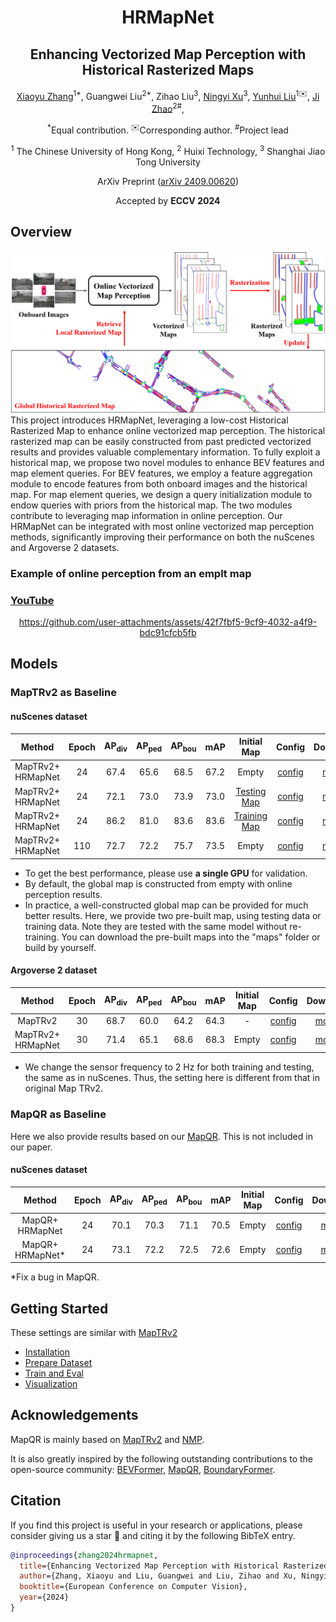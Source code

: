 <div align="center">
<h1>HRMapNet</h1>
<h2>Enhancing Vectorized Map Perception with Historical Rasterized Maps</h2>

[Xiaoyu Zhang](https://fishmarch.github.io/)<sup>1*</sup>, 
Guangwei Liu<sup>2*</sup>,
Zihao Liu<sup>3</sup>, 
[Ningyi Xu](http://www.qingyuan.sjtu.edu.cn/a/xu-ning-yi-1.html)<sup>3</sup>,
[Yunhui Liu](https://www4.mae.cuhk.edu.hk/peoples/liu-yun-hui/)<sup>1</sup><sup>:envelope:</sup>,
[Ji Zhao](https://sites.google.com/site/drjizhao/)<sup>2#</sup>,

<sup>*</sup>Equal contribution. <sup>:envelope:</sup>Corresponding author. <sup>#</sup>Project lead

<sup>1</sup> The Chinese University of Hong Kong, 
<sup>2</sup> Huixi Technology,
<sup>3</sup> Shanghai Jiao Tong University

ArXiv Preprint ([arXiv 2409.00620](https://arxiv.org/abs/2409.00620))

Accepted by **ECCV 2024**

</div>

## Overview
![pipeline](assets/teaser.png "pipeline")
This project introduces HRMapNet, leveraging a low-cost Historical Rasterized Map to enhance online vectorized map perception.
The historical rasterized map can be easily constructed from past predicted vectorized results and provides valuable complementary information.
To fully exploit a historical map, we propose two novel modules to enhance BEV features and map element queries.
For BEV features, we employ a feature aggregation module to encode features from both onboard images and the historical map. 
For map element queries, we design a query initialization module to endow queries with priors from the historical map.
The two modules contribute to leveraging map information in online perception.
Our HRMapNet can be integrated with most online vectorized map perception methods, significantly improving their performance on both the nuScenes and Argoverse 2 datasets.

### Example of online perception from an emplt map

### [YouTube](https://youtu.be/c-g5sIFSFBw)
<div align="center">
  
https://github.com/user-attachments/assets/42f7fbf5-9cf9-4032-a4f9-bdc91cfcb5fb

</div>

## Models
### MapTRv2 as Baseline
#### nuScenes dataset
|            Method            | Epoch | AP<sub>div</sub> | AP<sub>ped</sub> | AP<sub>bou</sub> | mAP  |            Initial Map            |                                 Config                                 |                                                                   Download                                                                   |
|:----------------------------:|:-----:|:----------------:|:----------------:|:----------------:|:----:|:---------------------------------:|:----------------------------------------------------------------------:|:--------------------------------------------------------------------------------------------------------------------------------------------:|
|    MapTRv2+<br/>HRMapNet     |  24   |       67.4       |       65.6       |       68.5       | 67.2 |               Empty               | [config](projects/configs/hrmapnet/hrmapnet_maptrv2_nusc_r50_24ep.py)  | [model](https://mycuhk-my.sharepoint.com/:u:/g/personal/1155168294_link_cuhk_edu_hk/EfE0RYUsZw1EuDS1xUxxYC0BPIBi0iOg_OEC-5UF2Ie-Ow?e=XeUdJp) |
|    MapTRv2+<br/>HRMapNet     |  24   |       72.1       |       73.0       |       73.9       | 73.0 |  [Testing Map](https://mycuhk-my.sharepoint.com/:u:/g/personal/1155168294_link_cuhk_edu_hk/ERIbHBFo-Z1LpCpPWOuzeZABdxVRnRozWSFWwfVLq-2ICA?e=dfsZIH)  | [config](projects/configs/hrmapnet/hrmapnet_maptrv2_nusc_r50_24ep.py)  | [model](https://mycuhk-my.sharepoint.com/:u:/g/personal/1155168294_link_cuhk_edu_hk/EfE0RYUsZw1EuDS1xUxxYC0BPIBi0iOg_OEC-5UF2Ie-Ow?e=XeUdJp) |
|    MapTRv2+<br/>HRMapNet     |  24   |       86.2       |       81.0       |       83.6       | 83.6 | [Training Map](https://mycuhk-my.sharepoint.com/:u:/g/personal/1155168294_link_cuhk_edu_hk/ESzjLmNYpklFncoTTJpo56wBb8_Al7sEvgobXkL-Cd9FPw?e=7HyadV) | [config](projects/configs/hrmapnet/hrmapnet_maptrv2_nusc_r50_24ep.py)  | [model](https://mycuhk-my.sharepoint.com/:u:/g/personal/1155168294_link_cuhk_edu_hk/EfE0RYUsZw1EuDS1xUxxYC0BPIBi0iOg_OEC-5UF2Ie-Ow?e=XeUdJp) |
|    MapTRv2+<br/>HRMapNet     |  110  |       72.7       |       72.2       |       75.7       | 73.5 |               Empty               | [config](projects/configs/hrmapnet/hrmapnet_maptrv2_nusc_r50_110ep.py) | [model](https://mycuhk-my.sharepoint.com/:u:/g/personal/1155168294_link_cuhk_edu_hk/EVn2qJ0NpWFMlyTxsM_jgjkB1zdhutfswygTN_5DZRV17Q?e=frd6ej) |

- To get the best performance, please use <strong>a single GPU</strong> for validation.
- By default, the global map is constructed from empty with online perception results.
- In practice, a well-constructed global map can be provided for much better results. 
Here, we provide two pre-built map, using testing data or training data. 
Note they are tested with the same model without re-training.
You can download the pre-built maps into the "maps" folder or build by yourself.

#### Argoverse 2 dataset
|        Method         | Epoch | AP<sub>div</sub> | AP<sub>ped</sub> | AP<sub>bou</sub> | mAP  | Initial Map |                                Config                                |                                                                    Download                                                                    |
|:---------------------:|:-----:|:----------------:|:----------------:|:----------------:|:----:|:-----------:|:--------------------------------------------------------------------:|:----------------------------------------------------------------------------------------------------------------------------------------------:|
|        MapTRv2        |  30   |       68.7       |       60.0       |       64.2       | 64.3 |      -      |  [config](projects/configs/maptrv2/maptrv2_av2_r50_30ep.py)          |  [model](https://mycuhk-my.sharepoint.com/:u:/g/personal/1155168294_link_cuhk_edu_hk/ESk4lmKnqVVKl8E2M3bnAGgBvfawsCrz2_ST3GqdC9npmQ?e=ptYcoc)  |
| MapTRv2+<br/>HRMapNet |  30   |       71.4       |       65.1       |       68.6       | 68.3 |    Empty    | [config](projects/configs/hrmapnet/hrmapnet_maptrv2_av2_r50_30ep.py) | [model](https://mycuhk-my.sharepoint.com/:u:/g/personal/1155168294_link_cuhk_edu_hk/EU-PZSMMVINNnWpwgQohPmwB06dt6A3pqdSyV_qmzVdlgA?e=50JbUZ)   |

- We change the sensor frequency to 2 Hz for both training and testing, the same as in nuScenes. Thus, the setting here is different from that in original Map TRv2.

### MapQR as Baseline
Here we also provide results based on our [MapQR](https://github.com/HXMap/MapQR). This is not included in our paper.
#### nuScenes dataset
|        Method        | Epoch | AP<sub>div</sub> | AP<sub>ped</sub> | AP<sub>bou</sub> | mAP  |            Initial Map             |                                Config                                |                                                                    Download                                                                     |
|:--------------------:|:-----:|:----------------:|:----------------:|:----------------:|:----:|:----------------------------------:|:--------------------------------------------------------------------:|:-----------------------------------------------------------------------------------------------------------------------------------------------:|
| MapQR+<br/>HRMapNet  |  24   |       70.1       |       70.3       |       71.1       | 70.5 |               Empty                | [config](projects/configs/hrmapnet/hrmapnet_mapqr_nusc_r50_24ep.py)  |  [model](https://mycuhk-my.sharepoint.com/:u:/g/personal/1155168294_link_cuhk_edu_hk/EesowqNmOgBNmzOdMpbjhisBI8Yj9YSqN9VEGItBVHJ3Dg?e=dMZ8Ab)   |
| MapQR+<br/>HRMapNet* |  24   |       73.1       |       72.2       |       72.5       | 72.6 |               Empty                | [config](projects/configs/hrmapnet/hrmapnet_mapqr_nusc_r50_24ep_new.py) |  [model](https://mycuhk-my.sharepoint.com/:u:/g/personal/1155168294_link_cuhk_edu_hk/EW4J9Ls680BHl1ZFWw7OrnAB9G5ktDeVWTPaCEpC-IlNOw?e=T5mPUl)   |

\*Fix a bug in MapQR.

## Getting Started
These settings are similar with [MapTRv2](https://github.com/hustvl/MapTR/tree/maptrv2)
- [Installation](docs/install.md)
- [Prepare Dataset](docs/prepare_dataset.md)
- [Train and Eval](docs/train_eval.md)
- [Visualization](docs/visualization.md)


## Acknowledgements

MapQR is mainly based on [MapTRv2](https://github.com/hustvl/MapTR/tree/maptrv2) and [NMP](https://github.com/Tsinghua-MARS-Lab/neural_map_prior). 

It is also greatly inspired by the following outstanding contributions to the open-source community:
[BEVFormer](https://github.com/fundamentalvision/BEVFormer),
[MapQR](https://github.com/HXMap/MapQR),
[BoundaryFormer](https://github.com/mlpc-ucsd/BoundaryFormer).

## Citation
If you find this project is useful in your research or applications, 
please consider giving us a star 🌟 and citing it by the following BibTeX entry.
```bibtex
@inproceedings{zhang2024hrmapnet,
  title={Enhancing Vectorized Map Perception with Historical Rasterized Maps},
  author={Zhang, Xiaoyu and Liu, Guangwei and Liu, Zihao and Xu, Ningyi and Liu, Yunhui and Zhao, Ji},
  booktitle={European Conference on Computer Vision},
  year={2024}
}
```
